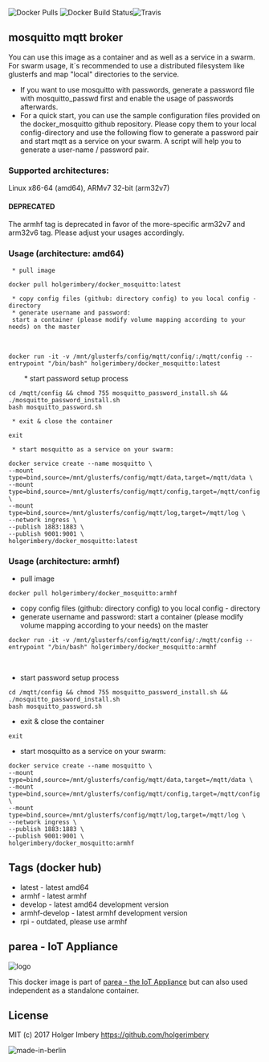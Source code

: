 ![Docker Pulls](https://img.shields.io/docker/pulls/holgerimbery/docker_mosquitto.svg) ![Docker Build Status](https://img.shields.io/docker/build/holgerimbery/docker_mosquitto.svg)![Travis](https://img.shields.io/travis/holgerimbery/docker_mosquitto.svg)
## mosquitto mqtt broker
You can use this image as a container and as well as a service in a swarm.
For swarm usage, it´s recommended to use a distributed filesystem like glusterfs and map "local" directories to the service.

  * If you want to use mosquitto with passwords, generate a password file with mosquitto_passwd first and enable the usage of passwords afterwards.
  * For a quick start, you can use the sample configuration files provided on the docker_mosquitto github repository. Please copy them to your local config-directory and use the following flow to generate a password pair and start mqtt as a service on your swarm. A script will help you to generate a user-name / password pair.

### Supported architectures:
Linux x86-64 (amd64), ARMv7 32-bit (arm32v7)
#### DEPRECATED
The armhf tag is deprecated in favor of the more-specific arm32v7 and arm32v6 tag. Please adjust your usages accordingly.


  ### Usage (architecture: amd64)

     * pull image
```
docker pull holgerimbery/docker_mosquitto:latest
```
     * copy config files (github: directory config) to you local config - directory
     * generate username and password:
     start a container (please modify volume mapping according to your needs) on the master
      
  ```
  docker run -it -v /mnt/glusterfs/config/mqtt/config/:/mqtt/config --entrypoint "/bin/bash" holgerimbery/docker_mosquitto:latest
  ```
          
     * start password setup process
  ```
  cd /mqtt/config && chmod 755 mosquitto_password_install.sh && ./mosquitto_password_install.sh
  bash mosquitto_password.sh
  ```

     * exit & close the container
  ```
  exit
  ```

     * start mosquitto as a service on your swarm:

  ```
  docker service create --name mosquitto \
  --mount type=bind,source=/mnt/glusterfs/config/mqtt/data,target=/mqtt/data \
  --mount type=bind,source=/mnt/glusterfs/config/mqtt/config,target=/mqtt/config \
  --mount type=bind,source=/mnt/glusterfs/config/mqtt/log,target=/mqtt/log \
  --network ingress \
  --publish 1883:1883 \
  --publish 9001:9001 \
  holgerimbery/docker_mosquitto:latest
  ```


### Usage (architecture: armhf)

   * pull image
```
docker pull holgerimbery/docker_mosquitto:armhf
```
   * copy config files (github: directory config) to you local config - directory
   * generate username and password:
   start a container (please modify volume mapping according to your needs) on the master
    
```
docker run -it -v /mnt/glusterfs/config/mqtt/config/:/mqtt/config --entrypoint "/bin/bash" holgerimbery/docker_mosquitto:armhf
```
        
   * start password setup process
```
cd /mqtt/config && chmod 755 mosquitto_password_install.sh && ./mosquitto_password_install.sh
bash mosquitto_password.sh
```

   * exit & close the container
```
exit
```

   * start mosquitto as a service on your swarm:

```
docker service create --name mosquitto \
--mount type=bind,source=/mnt/glusterfs/config/mqtt/data,target=/mqtt/data \
--mount type=bind,source=/mnt/glusterfs/config/mqtt/config,target=/mqtt/config \
--mount type=bind,source=/mnt/glusterfs/config/mqtt/log,target=/mqtt/log \
--network ingress \
--publish 1883:1883 \
--publish 9001:9001 \
holgerimbery/docker_mosquitto:armhf
```

## Tags (docker hub)
- latest - latest amd64
- armhf - latest armhf
- develop - latest amd64 development version
- armhf-develop - latest armhf development version
- rpi - outdated, please use armhf

## parea - IoT Appliance
![logo](https://github.com/holgerimbery/environment/raw/master/logo_small.jpg)

This docker image is part of [parea - the IoT Appliance](https://github.com/holgerimbery/parea)
but can also used independent as a standalone container.

## License
MIT (c) 2017 Holger Imbery https://github.com/holgerimbery

![made-in-berlin](https://github.com/holgerimbery/environment/raw/master/made-in-berlin-badge_small.png)
